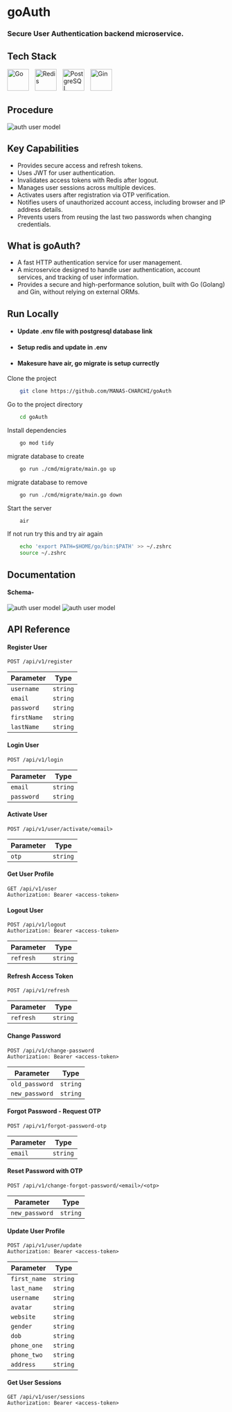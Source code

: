 # goAuth

### Secure User Authentication backend microservice.

## Tech Stack

<p align="left">
    <img src="https://raw.githubusercontent.com/devicons/devicon/master/icons/go/go-original.svg" alt="Go" width="50" height="50" style="margin-right: 10px;" />
    <img src="https://raw.githubusercontent.com/devicons/devicon/master/icons/redis/redis-original.svg" alt="Redis" width="50" height="50" style="margin-right: 10px;" />
    <img src="https://raw.githubusercontent.com/devicons/devicon/master/icons/postgresql/postgresql-original.svg" alt="PostgreSQL" width="50" height="50" style="margin-right: 10px;" />
    <img src="https://raw.githubusercontent.com/gin-gonic/logo/master/color.svg" alt="Gin" width="50" height="50" />
</p>

## Procedure

![auth user model](assets/prodedure.png)

## Key Capabilities

- Provides secure access and refresh tokens.
- Uses JWT for user authentication.
- Invalidates access tokens with Redis after logout.
- Manages user sessions across multiple devices.
- Activates users after registration via OTP verification.
- Notifies users of unauthorized account access, including browser and IP address details.
- Prevents users from reusing the last two passwords when changing credentials.

## What is goAuth?

- A fast HTTP authentication service for user management.
- A microservice designed to handle user authentication, account services, and tracking of user information.
- Provides a secure and high-performance solution, built with Go (Golang) and Gin, without relying on external ORMs.

## Run Locally

- #### Update .env file with postgresql database link
- #### Setup redis and update in .env
- #### Makesure have air, go migrate is setup currectly

Clone the project

```bash
    git clone https://github.com/MANAS-CHARCHI/goAuth
```

Go to the project directory

```bash
    cd goAuth
```

Install dependencies

```bash
    go mod tidy
```

migrate database to create

```bash
    go run ./cmd/migrate/main.go up
```

migrate database to remove

```bash
    go run ./cmd/migrate/main.go down
```

Start the server

```bash
    air
```

If not run try this and try air again

```bash
    echo 'export PATH=$HOME/go/bin:$PATH' >> ~/.zshrc
    source ~/.zshrc
```

## Documentation

#### Schema-

![auth user model](assets/user_model.png)
![auth user model](assets/other_models.png)

## API Reference

#### Register User

```http
POST /api/v1/register
```

| Parameter   | Type     |
| ----------- | -------- |
| `username`  | `string` |
| `email`     | `string` |
| `password`  | `string` |
| `firstName` | `string` |
| `lastName`  | `string` |

#### Login User

```http
POST /api/v1/login
```

| Parameter  | Type     |
| ---------- | -------- |
| `email`    | `string` |
| `password` | `string` |

#### Activate User

```http
POST /api/v1/user/activate/<email>
```

| Parameter | Type     |
| --------- | -------- |
| `otp`     | `string` |

#### Get User Profile

```http
GET /api/v1/user
Authorization: Bearer <access-token>
```

#### Logout User

```http
POST /api/v1/logout
Authorization: Bearer <access-token>
```

| Parameter | Type     |
| --------- | -------- |
| `refresh` | `string` |

#### Refresh Access Token

```http
POST /api/v1/refresh
```

| Parameter | Type     |
| --------- | -------- |
| `refresh` | `string` |

#### Change Password

```http
POST /api/v1/change-password
Authorization: Bearer <access-token>
```

| Parameter      | Type     |
| -------------- | -------- |
| `old_password` | `string` |
| `new_password` | `string` |

#### Forgot Password - Request OTP

```http
POST /api/v1/forgot-password-otp
```

| Parameter | Type     |
| --------- | -------- |
| `email`   | `string` |

#### Reset Password with OTP

```http
POST /api/v1/change-forgot-password/<email>/<otp>
```

| Parameter      | Type     |
| -------------- | -------- |
| `new_password` | `string` |

#### Update User Profile

```http
POST /api/v1/user/update
Authorization: Bearer <access-token>
```

| Parameter    | Type     |
| ------------ | -------- |
| `first_name` | `string` |
| `last_name`  | `string` |
| `username`   | `string` |
| `avatar`     | `string` |
| `website`    | `string` |
| `gender`     | `string` |
| `dob`        | `string` |
| `phone_one`  | `string` |
| `phone_two`  | `string` |
| `address`    | `string` |

#### Get User Sessions

```http
GET /api/v1/user/sessions
Authorization: Bearer <access-token>
```
